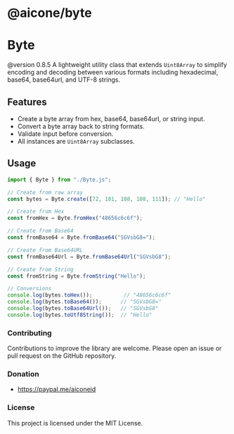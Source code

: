 # @aicone/byte

# Byte
@version 0.8.5
A lightweight utility class that extends `Uint8Array` to simplify encoding and decoding between various formats including hexadecimal, base64, base64url, and UTF-8 strings.

## Features

- Create a byte array from hex, base64, base64url, or string input.
- Convert a byte array back to string formats.
- Validate input before conversion.
- All instances are `Uint8Array` subclasses.

## Usage

```js
import { Byte } from "./Byte.js";

// Create from raw array
const bytes = Byte.create([72, 101, 108, 108, 111]); // "Hello"

// Create from Hex
const fromHex = Byte.fromHex("48656c6c6f");

// Create from Base64
const fromBase64 = Byte.fromBase64("SGVsbG8=");

// Create from Base64URL
const fromBase64Url = Byte.fromBase64Url("SGVsbG8");

// Create from String
const fromString = Byte.fromString("Hello");

// Conversions
console.log(bytes.toHex());          // "48656c6c6f"
console.log(bytes.toBase64());      // "SGVsbG8="
console.log(bytes.toBase64Url());   // "SGVsbG8"
console.log(bytes.toUtf8String());  // "Hello"
```

### Contributing

Contributions to improve the library are welcome. Please open an issue or pull request on the GitHub repository.

### Donation
- https://paypal.me/aiconeid 

### License

This project is licensed under the MIT License.
